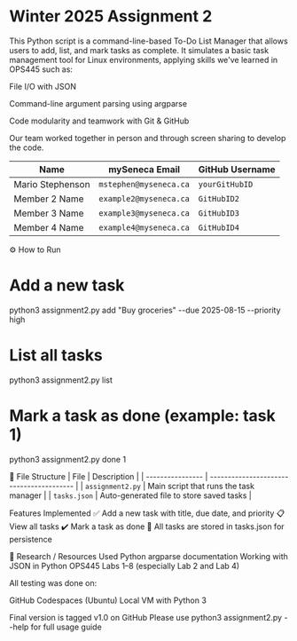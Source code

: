 # Winter 2025 Assignment 2
This Python script is a command-line-based To-Do List Manager that allows users to add, list, and mark tasks as complete. It simulates a basic task management tool for Linux environments, applying skills we've learned in OPS445 such as:

File I/O with JSON

Command-line argument parsing using argparse

Code modularity and teamwork with Git & GitHub

Our team worked together in person and through screen sharing to develop the code.

| Name             | mySeneca Email         | GitHub Username |
| ---------------- | ---------------------- | --------------- |
| Mario Stephenson | `mstephen@myseneca.ca` | `yourGitHubID`  |
| Member 2 Name    | `example2@myseneca.ca` | `GitHubID2`     |
| Member 3 Name    | `example3@myseneca.ca` | `GitHubID3`     |
| Member 4 Name    | `example4@myseneca.ca` | `GitHubID4`     |

⚙️ How to Run
# Add a new task
python3 assignment2.py add "Buy groceries" --due 2025-08-15 --priority high

# List all tasks
python3 assignment2.py list

# Mark a task as done (example: task 1)
python3 assignment2.py done 1


📂 File Structure
| File             | Description                              |
| ---------------- | ---------------------------------------- |
| `assignment2.py` | Main script that runs the task manager   |
| `tasks.json`     | Auto-generated file to store saved tasks |


Features Implemented
✅ Add a new task with title, due date, and priority
📋 View all tasks
✔️ Mark a task as done
💾 All tasks are stored in tasks.json for persistence


📘 Research / Resources Used
Python argparse documentation
Working with JSON in Python
OPS445 Labs 1–8 (especially Lab 2 and Lab 4)


All testing was done on:

GitHub Codespaces (Ubuntu)
Local VM with Python 3

Final version is tagged v1.0 on GitHub
Please use python3 assignment2.py --help for full usage guide
